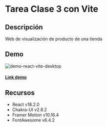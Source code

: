 # Tarea Clase 3 con Vite

## Descripción
Web de visualización de producto de una tienda

## Demo
![demo-react-vite-desktop](https://i.imgur.com/0zHc3fL.jpg)
#### [Link demo](https://pablorito14.github.io/ARGPRO2_Clase3_tarea_vite/) 

## Recursos
- React v18.2.0
- Chakra-UI v2.8.2
- Framer Motion v10.16.4
- FontAwesome v6.4.2